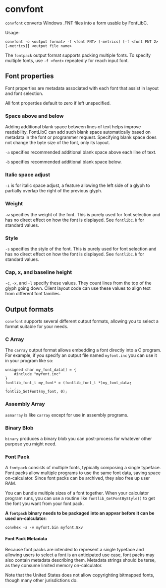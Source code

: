 # convfont
`convfont` converts Windows .FNT files into a form usable by FontLibC.

Usage:

`convfont -o <output format> -f <font FNT> [-metrics] [-f <font FNT 2> [-metrics]] <output file name>`

The `fontpack` output format supports packing multiple fonts.
To specify multiple fonts, use `-f <font>` repeatedly for reach input font.

## Font properties
Font properties are metadata associated with each font that assist in layout and font selection.

All font properties default to zero if left unspecified.

### Space above and below
Adding additional blank space between lines of text helps improve readability.
FontLibC can add such blank space automatically based on metadata in the font or programmer request.
Specifying blank space does not change the byte size of the font, only its layout.

`-a` specifies recommended additional blank space above each line of text.

`-b` specifies recommended additional blank space below.

### Italic space adjust
`-i` is for italic space adjust, a feature allowing the left side of a glyph to partially overlap the right of the previous glyph.

### Weight
`-w` specifies the weight of the font.
This is purely used for font selection and has no direct effect on how the font is displayed.
See `fontlibc.h` for standard values.

### Style
`-s` specifies the style of the font.
This is purely used for font selection and has no direct effect on how the font is displayed.
See `fontlibc.h` for standard values.

### Cap, x, and baseline height
`-c`, `-x`, and `-l` specify these values.
They count lines from the top of the glyph going down.
Client layout code can use these values to align text from different font families.


## Output formats
`convfont` supports several different output formats, allowing you to select a format suitable for your needs.

### C Array
The `carray` output format allows embedding a font directly into a C program.
For example, if you specify an output file named `myfont.inc` you can use it in your program like so:
 ```
 unsigned char my_font_data[] = {
     #include "myfont.inc"
 }
 fontlib_font_t my_font* = (fontlib_font_t *)my_font_data;
 . . .
 fontlib_SetFont(my_font, 0);
 ```

### Assembly Array
`asmarray` is like `carray` except for use in assembly programs.

### Binary Blob
`binary` produces a binary blob you can post-process for whatever other purpose you might need.

### Font Pack
A `fontpack` consists of multiple fonts, typically composing a single typeface.
Font packs allow multiple programs to use the same font data, saving space on-calculator.
Since font packs can be archived, they also free up user RAM.

You can bundle multiple sizes of a font together.
When your calculator program runs, you can use a routine like `fontlib_GetFontByStyle()` to get the font you want from your font pack.

**A `fontpack` binary needs to be packaged into an appvar before it can be used on-calculator:**

```convhex -a -v myfont.bin myfont.8xv```

#### Font Pack Metadata
Because font packs are intended to represent a single typeface and allowing users to select a font is an anticipated use case,
font packs may also contain metadata describing them. Metadata strings should be terse, as they consume limited memory on-calculator.

Note that the United States does not allow copyrighting bitmapped fonts, though many other jurisdictions do.
